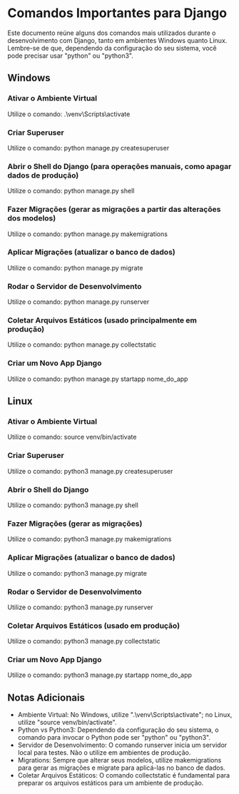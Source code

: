 # Comandos Importantes para Django

Este documento reúne alguns dos comandos mais utilizados durante o desenvolvimento com Django, tanto em ambientes Windows quanto Linux. Lembre-se de que, dependendo da configuração do seu sistema, você pode precisar usar "python" ou "python3".

## Windows

### Ativar o Ambiente Virtual
Utilize o comando:
    .\venv\Scripts\activate

### Criar Superuser
Utilize o comando:
    python manage.py createsuperuser

### Abrir o Shell do Django (para operações manuais, como apagar dados de produção)
Utilize o comando:
    python manage.py shell

### Fazer Migrações (gerar as migrações a partir das alterações dos modelos)
Utilize o comando:
    python manage.py makemigrations

### Aplicar Migrações (atualizar o banco de dados)
Utilize o comando:
    python manage.py migrate

### Rodar o Servidor de Desenvolvimento
Utilize o comando:
    python manage.py runserver

### Coletar Arquivos Estáticos (usado principalmente em produção)
Utilize o comando:
    python manage.py collectstatic

### Criar um Novo App Django
Utilize o comando:
    python manage.py startapp nome_do_app

## Linux

### Ativar o Ambiente Virtual
Utilize o comando:
    source venv/bin/activate

### Criar Superuser
Utilize o comando:
    python3 manage.py createsuperuser

### Abrir o Shell do Django
Utilize o comando:
    python3 manage.py shell

### Fazer Migrações (gerar as migrações)
Utilize o comando:
    python3 manage.py makemigrations

### Aplicar Migrações (atualizar o banco de dados)
Utilize o comando:
    python3 manage.py migrate

### Rodar o Servidor de Desenvolvimento
Utilize o comando:
    python3 manage.py runserver

### Coletar Arquivos Estáticos (usado em produção)
Utilize o comando:
    python3 manage.py collectstatic

### Criar um Novo App Django
Utilize o comando:
    python3 manage.py startapp nome_do_app

## Notas Adicionais

- Ambiente Virtual:
  No Windows, utilize ".\venv\Scripts\activate"; no Linux, utilize "source venv/bin/activate".
- Python vs Python3:
  Dependendo da configuração do seu sistema, o comando para invocar o Python pode ser "python" ou "python3".
- Servidor de Desenvolvimento:
  O comando runserver inicia um servidor local para testes. Não o utilize em ambientes de produção.
- Migrations:
  Sempre que alterar seus modelos, utilize makemigrations para gerar as migrações e migrate para aplicá-las no banco de dados.
- Coletar Arquivos Estáticos:
  O comando collectstatic é fundamental para preparar os arquivos estáticos para um ambiente de produção.
